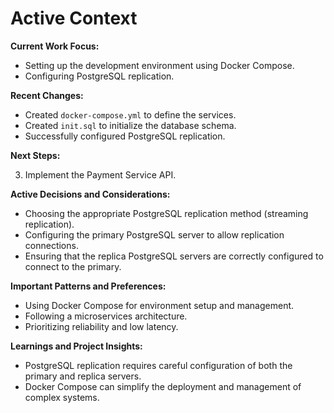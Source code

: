 # Active Context

**Current Work Focus:**

*   Setting up the development environment using Docker Compose.
*   Configuring PostgreSQL replication.

**Recent Changes:**

*   Created `docker-compose.yml` to define the services.
*   Created `init.sql` to initialize the database schema.
*   Successfully configured PostgreSQL replication.

**Next Steps:**

3.  Implement the Payment Service API.

**Active Decisions and Considerations:**

*   Choosing the appropriate PostgreSQL replication method (streaming replication).
*   Configuring the primary PostgreSQL server to allow replication connections.
*   Ensuring that the replica PostgreSQL servers are correctly configured to connect to the primary.

**Important Patterns and Preferences:**

*   Using Docker Compose for environment setup and management.
*   Following a microservices architecture.
*   Prioritizing reliability and low latency.

**Learnings and Project Insights:**

*   PostgreSQL replication requires careful configuration of both the primary and replica servers.
*   Docker Compose can simplify the deployment and management of complex systems.
